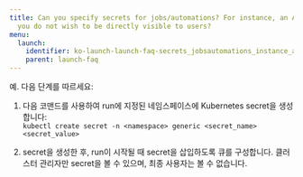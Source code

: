 ```yaml
---
title: Can you specify secrets for jobs/automations? For instance, an API key which
  you do not wish to be directly visible to users?
menu:
  launch:
    identifier: ko-launch-launch-faq-secrets_jobsautomations_instance_api_key_wish_directly_visible
    parent: launch-faq
---
```


예. 다음 단계를 따르세요:

1. 다음 코맨드를 사용하여 run에 지정된 네임스페이스에 Kubernetes secret을 생성합니다:  
   `kubectl create secret -n <namespace> generic <secret_name> <secret_value>`

2. secret을 생성한 후, run이 시작될 때 secret을 삽입하도록 큐를 구성합니다. 클러스터 관리자만 secret을 볼 수 있으며, 최종 사용자는 볼 수 없습니다.

